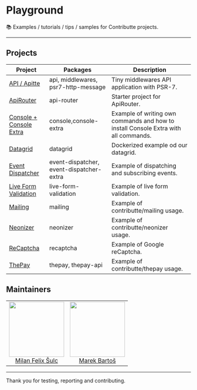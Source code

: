 # Playground

:books: Examples / tutorials / tips / samples for Contributte projects.

-----

## Projects

| Project | Packages | Description |
|---------|----------|-------------|
| [API / Apitte](https://github.com/apitte/playground/tree/master) | api, middlewares, psr7-http-message | Tiny middlewares API application with PSR-7. |
| [ApiRouter](https://github.com/contributte/playground/tree/master/api-router) | api-router | Starter project for ApiRouter. |
| [Console + Console Extra](https://github.com/contributte/playground/tree/master/console) | console,console-extra | Example of writing own commands and how to install Console Extra with all commands. |
| [Datagrid](https://github.com/contributte/playground/tree/master/datagrid) | datagrid | Dockerized example od our datagrid. |
| [Event Dispatcher](https://github.com/contributte/playground/tree/master/event-dispatcher) | event-dispatcher, event-dispatcher-extra | Example of dispatching and subscribing events. |
| [Live Form Validation](https://github.com/contributte/playground/tree/master/live-form-validation) | live-form-validation | Example of live form validation. |
| [Mailing](https://github.com/contributte/playground/tree/master/mailing) | mailing | Example of contributte/mailing usage. |
| [Neonizer](https://github.com/contributte/playground/tree/master/neonizer) | neonizer | Example of contributte/neonizer usage. |
| [ReCaptcha](https://github.com/contributte/playground/tree/master/reCAPTCHA) | recaptcha | Example of Google reCaptcha. |
| [ThePay](https://github.com/contributte/playground/tree/master/thepay) | thepay, thepay-api | Example of contributte/thepay usage. |

## Maintainers

<table>
  <tbody>
    <tr>
      <td align="center">
        <a href="https://github.com/f3l1x">
            <img width="150" height="150" src="https://avatars2.githubusercontent.com/u/538058?v=3&s=150">
        </a>
        </br>
        <a href="https://github.com/f3l1x">Milan Felix Šulc</a>
      </td>
      <td align="center">
        <a href="https://github.com/mabar">
            <img width="150" height="150" src="https://avatars0.githubusercontent.com/u/20974277?s=400&v=4">
        </a>
        </br>
        <a href="https://github.com/mabar">Marek Bartoš</a>
      </td>
    </tr>
  <tbody>
</table>

---

Thank you for testing, reporting and contributing.
